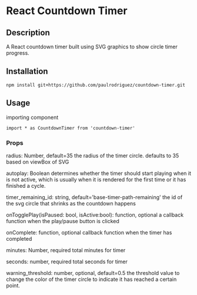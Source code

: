 # React Countdown Timer

## Description
A React countdown timer built using SVG graphics to show circle timer
progress.

## Installation
```npm install git+https://github.com/paulrodriguez/countdown-timer.git```

## Usage
importing component
```
import * as CountdownTimer from 'countdown-timer'
```

### Props
radius: Number, default=35
the radius of the timer circle.
defaults to 35 based on viewBox of SVG

autoplay: Boolean
determines whether the timer should start playing when it is not active,
which is usually when it is rendered for the first time or it has finished
a cycle.

timer_remaining_id: string, default='base-timer-path-remaining'
the id of the svg circle that shrinks as the countdown happens

onTogglePlay(isPaused: bool, isActive:bool): function, optional
a callback function when the play/pause button is clicked

onComplete: function, optional
callback function when the timer has completed

minutes: Number, required
total minutes for timer

seconds: number, required
total seconds for timer

warning_threshold: number, optional, default=0.5
the threshold value to change the color of the timer circle to indicate
it has reached a certain point.
